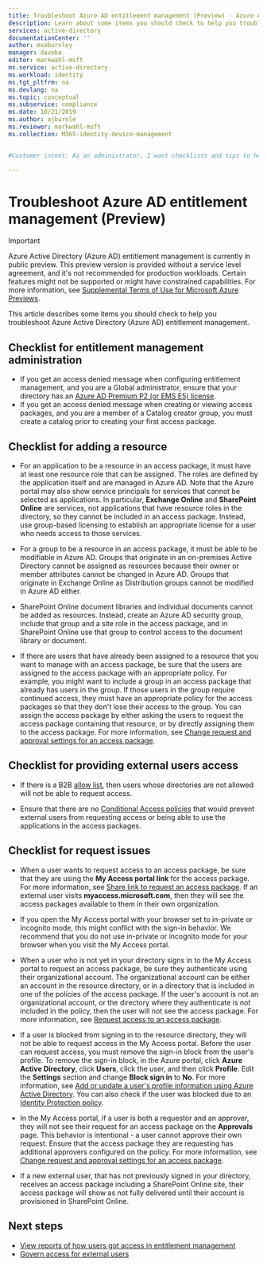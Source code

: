 ```yaml
---
title: Troubleshoot Azure AD entitlement management (Preview) - Azure Active Directory
description: Learn about some items you should check to help you troubleshoot Azure Active Directory entitlement management (Preview).
services: active-directory
documentationCenter: ''
author: msaburnley
manager: daveba
editor: markwahl-msft
ms.service: active-directory
ms.workload: identity
ms.tgt_pltfrm: na
ms.devlang: na
ms.topic: conceptual
ms.subservice: compliance
ms.date: 10/21/2019
ms.author: ajburnle
ms.reviewer: markwahl-msft
ms.collection: M365-identity-device-management


#Customer intent: As an administrator, I want checklists and tips to help troubleshoot entitlement management to unblock users from performing their job.

---
```

# Troubleshoot Azure AD entitlement management (Preview)

> [!IMPORTANT]
> Azure Active Directory (Azure AD) entitlement management is currently in public preview.
> This preview version is provided without a service level agreement, and it's not recommended for production workloads. Certain features might not be supported or might have constrained capabilities.
> For more information, see [Supplemental Terms of Use for Microsoft Azure Previews](https://azure.microsoft.com/support/legal/preview-supplemental-terms/).

This article describes some items you should check to help you troubleshoot Azure Active Directory (Azure AD) entitlement management.

## Checklist for entitlement management administration

* If you get an access denied message when configuring entitlement management, and you are a Global administrator, ensure that your directory has an [Azure AD Premium P2 (or EMS E5) license](entitlement-management-overview.md#license-requirements).  
* If you get an access denied message when creating or viewing access packages, and you are a member of a Catalog creator group, you must create a catalog prior to creating your first access package.

## Checklist for adding a resource

* For an application to be a resource in an access package, it must have at least one resource role that can be assigned. The roles are defined by the application itself and are managed in Azure AD. Note that the Azure portal may also show service principals for services that cannot be selected as applications.  In particular, **Exchange Online** and **SharePoint Online** are services, not applications that have resource roles in the directory, so they cannot be included in an access package.  Instead, use group-based licensing to establish an appropriate license for a user who needs access to those services.

* For a group to be a resource in an access package, it must be able to be modifiable in Azure AD.  Groups that originate in an on-premises Active Directory cannot be assigned as resources because their owner or member attributes cannot be changed in Azure AD.   Groups that originate in Exchange Online as Distribution groups cannot be modified in Azure AD either. 

* SharePoint Online document libraries and individual documents cannot be added as resources.  Instead, create an Azure AD security group, include that group and a site role in the access package, and in SharePoint Online use that group to control access to the document library or document.

* If there are users that have already been assigned to a resource that you want to manage with an access package, be sure that the users are assigned to the access package with an appropriate policy. For example, you might want to include a group in an access package that already has users in the group. If those users in the group require continued access, they must have an appropriate policy for the access packages so that they don't lose their access to the group. You can assign the access package by either asking the users to request the access package containing that resource, or by directly assigning them to the access package. For more information, see [Change request and approval settings for an access package](entitlement-management-access-package-request-policy.md).

## Checklist for providing external users access

* If there is a B2B [allow list](../b2b/allow-deny-list.md), then users whose directories are not allowed will not be able to request access.

* Ensure that there are no [Conditional Access policies](../conditional-access/require-managed-devices.md) that would prevent external users from requesting access or being able to use the applications in the access packages.

## Checklist for request issues

* When a user wants to request access to an access package, be sure that they are using the **My Access portal link** for the access package. For more information, see [Share link to request an access package](entitlement-management-access-package-settings.md).  If an external user visits **myaccess.microsoft.com**, then they will see the access packages available to them in their own organization.

* If you open the My Access portal with your browser set to in-private or incognito mode, this might conflict with the sign-in behavior. We recommend that you do not use in-private or incognito mode for your browser when you visit the My Access portal.

* When a user who is not yet in your directory signs in to the My Access portal to request an access package, be sure they authenticate using their organizational account. The organizational account can be either an account in the resource directory, or in a directory that is included in one of the policies of the access package. If the user's account is not an organizational account, or the directory where they authenticate is not included in the policy, then the user will not see the access package. For more information, see [Request access to an access package](entitlement-management-request-access.md).

* If a user is blocked from signing in to the resource directory, they will not be able to request access in the My Access portal. Before the user can request access, you must remove the sign-in block from the user's profile. To remove the sign-in block, in the Azure portal, click **Azure Active Directory**, click **Users**, click the user, and then click **Profile**. Edit the **Settings** section and change **Block sign in** to **No**. For more information, see [Add or update a user's profile information using Azure Active Directory](../fundamentals/active-directory-users-profile-azure-portal.md).  You can also check if the user was blocked due to an [Identity Protection policy](../identity-protection/howto-unblock-user.md).

* In the My Access portal, if a user is both a requestor and an approver, they will not see their request for an access package on the **Approvals** page. This behavior is intentional - a user cannot approve their own request. Ensure that the access package they are requesting has additional approvers configured on the policy. For more information, see [Change request and approval settings for an access package](entitlement-management-access-package-request-policy.md).

* If a new external user, that has not previously signed in your directory, receives an access package including a SharePoint Online site, their access package will show as not fully delivered until their account is provisioned in SharePoint Online.

## Next steps

- [View reports of how users got access in entitlement management](entitlement-management-reports.md)
- [Govern access for external users](entitlement-management-external-users.md)
